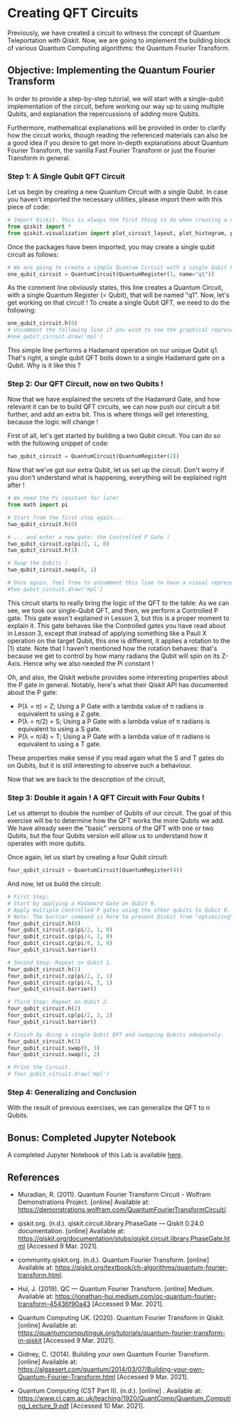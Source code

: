 <h1 class="centered">Creating QFT Circuits</h1>

Previously, we have created a circuit to witness the concept of Quantum Teleportation with Qiskit. Now, we are going to implement the building block of various Quantum Computing algorithms: the Quantum Fourier Transform.

## Objective: Implementing the Quantum Fourier Transform

In order to provide a step-by-step tutorial, we will start with a single-qubit implementation of the circuit, before working our way up to using multiple Qubits, and explanation the repercussions of adding more Qubits.

Furthermore, mathematical explanations will be provided in order to clarify how the circuit works, though reading the referenced materials can also be a good idea if you desire to get more in-depth explanations about Quantum Fourier Transform, the vanilla Fast Fourier Transform or just the Fourier Transform in general.

### Step 1: A Single Qubit QFT Circuit

Let us begin by creating a new Quantum Circuit with a single Qubit. In case you haven't imported the necessary utilities, please import them with this piece of code:

```python
# Import Qiskit. This is always the first thing to do when creating a new Jupyter Notebook.
from qiskit import *
from qiskit.visualization import plot_circuit_layout, plot_histogram, plot_bloch_vector
```

Once the packages have been imported, you may create a single qubit circuit as follows:

```python
# We are going to create a simple Quantum Circuit with a single Qubit here.
one_qubit_circuit = QuantumCircuit(QuantumRegister(1, name="q1"))
```

As the comment line obviously states, this line creates a Quantum Circuit, with a single Quantum Register (= Qubit), that will be named "q1". Now, let's get working on that circuit ! To create a single Qubit QFT, we need to do the following:

```python
one_qubit_circuit.h(0)
# Uncomment the following line if you wish to see the graphical representation of the circuit !
#one_qubit_circuit.draw('mpl')
```

This simple line performs a Hadamard operation on our unique Qubit q1. That's right, a single qubit QFT boils down to a single Hadamard gate on a Qubit. Why is it like this ?

<!-- TODO: Continue -->

### Step 2: Our QFT Circuit, now on two Qubits !

Now that we have explained the secrets of the Hadamard Gate, and how relevant it can be to build QFT circuits, we can now push our circuit a bit further, and add an extra bit. This is where things will get interesting, because the logic will change !

First of all, let's get started by building a two Qubit circuit. You can do so with the following snippet of code:

```python
two_qubit_circuit = QuantumCircuit(QuantumRegister(2))
```

Now that we've got our extra Qubit, let us set up the circuit. Don't worry if you don't understand what is happening, everything will be explained right after !

```python
# We need the Pi constant for later
from math import pi

# Start from the first step again...
two_qubit_circuit.h(0)

# ... and enter a new gate: the Controlled P Gate !
two_qubit_circuit.cp(pi/2, 1, 0)
two_qubit_circuit.h(1)

# Swap the Qubits !
two_qubit_circuit.swap(0, 1)

# Once again, feel free to uncomment this line to have a visual representation of the circuit.
#two_qubit_circuit.draw('mpl')
```

This circuit starts to really bring the logic of the QFT to the table: As we can see, we took our single-Qubit QFT, and then, we perform a Controlled P gate. This gate wasn't explained in Lesson 3, but this is a proper moment to explain it. This gate behaves like the Controlled gates you have read about in Lesson 3, except that instead of applying something like a Pauli X operation on the target Qubit, this one is different, it applies a rotation to the |1⟩ state. Note that I haven't mentioned how the rotation behaves: that's because we get to control by how many radians the Qubit will spin on its Z-Axis. Hence why we also needed the Pi constant !

Oh, and also, the Qiskit website provides some interesting properties about the P gate in general. Notably, here's what their Qiskit API has documented about the P gate:

-   P(λ = π) = Z; Using a P Gate with a lambda value of π radians is equivalent to using a Z gate.
-   P(λ = π/2) = S; Using a P Gate with a lambda value of π radians is equivalent to using a S gate.
-   P(λ = π/4) = T; Using a P Gate with a lambda value of π radians is equivalent to using a T gate.

These properties make sense if you read again what the S and T gates do on Qubits, but it is still interesting to observe such a behaviour.

Now that we are back to the description of the circuit,

<!-- TODO: Explain the rest: why the swap ? Why the H ? -->

### Step 3: Double it again ! A QFT Circuit with Four Qubits !

Let us attempt to double the number of Qubits of our circuit. The goal of this exercise will be to determine how the QFT works the more Qubits we add. We have already seen the "basic" versions of the QFT with one or two Qubits, but the four Qubits version will allow us to understand how it operates with more qubits.

Once again, let us start by creating a four Qubit circuit:

```python
four_qubit_circuit = QuantumCircuit(QuantumRegister(4))
```

And now, let us build the circuit:

```python
# First Step:
# Start by applying a Hadamard Gate on Qubit 0.
# Apply multiple Controlled P gates using the other qubits to Qubit 0.
# Note: The barrier command is here to prevent Qiskit from "optimizing" the position of gates.
four_qubit_circuit.h(0)
four_qubit_circuit.cp(pi/2, 1, 0)
four_qubit_circuit.cp(pi/4, 2, 0)
four_qubit_circuit.cp(pi/8, 3, 0)
four_qubit_circuit.barrier()

# Second Step: Repeat on Qubit 1.
four_qubit_circuit.h(1)
four_qubit_circuit.cp(pi/2, 2, 1)
four_qubit_circuit.cp(pi/4, 3, 1)
four_qubit_circuit.barrier()

# Third Step: Repeat on Qubit 2.
four_qubit_circuit.h(2)
four_qubit_circuit.cp(pi/2, 3, 2)
four_qubit_circuit.barrier()

# Finish by doing a single Qubit QFT and swapping Qubits adequately.
four_qubit_circuit.h(3)
four_qubit_circuit.swap(0, 3)
four_qubit_circuit.swap(1, 2)

# Print the Circuit.
# four_qubit_circuit.draw('mpl')
```

<!-- TODO: Everything ! -->

### Step 4: Generalizing and Conclusion

With the result of previous exercises, we can generalize the QFT to n Qubits.

<!-- TODO: Explain the math -->

## Bonus: Completed Jupyter Notebook

A completed Jupyter Notebook of this Lab is available [here][lab03notebook].

## References

-   Muradian, R. (2011). Quantum Fourier Transform Circuit - Wolfram Demonstrations Project. \[online\] Available at: https://demonstrations.wolfram.com/QuantumFourierTransformCircuit/.

-   qiskit.org. (n.d.). qiskit.circuit.library.PhaseGate — Qiskit 0.24.0 documentation. \[online\] Available at: https://qiskit.org/documentation/stubs/qiskit.circuit.library.PhaseGate.html [Accessed 9 Mar. 2021].

-   community.qiskit.org. (n.d.). Quantum Fourier Transform. \[online\] Available at: https://qiskit.org/textbook/ch-algorithms/quantum-fourier-transform.html.

-   Hui, J. (2019). QC — Quantum Fourier Transform. \[online\] Medium. Available at: https://jonathan-hui.medium.com/qc-quantum-fourier-transform-45436f90a43 [Accessed 9 Mar. 2021].

-   Quantum Computing UK. (2020). Quantum Fourier Transform in Qiskit. \[online\] Available at: https://quantumcomputinguk.org/tutorials/quantum-fourier-transform-in-qiskit [Accessed 9 Mar. 2021].

-   Gidney, C. (2014). Building your own Quantum Fourier Transform. \[online\] Available at: https://algassert.com/quantum/2014/03/07/Building-your-own-Quantum-Fourier-Transform.html [Accessed 9 Mar. 2021].

-   Quantum Computing (CST Part II). (n.d.). \[online\] . Available at: https://www.cl.cam.ac.uk/teaching/1920/QuantComp/Quantum_Computing_Lecture_9.pdf [Accessed 10 Mar. 2021].

[ibm-q-account]: https://quantum-computing.ibm.com/account
[lab03notebook]: /data/notebooks/lab03.ipynb
